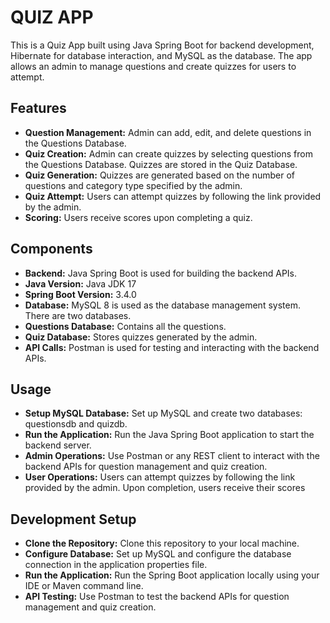 # QUIZ APP

This is a Quiz App built using Java Spring Boot for backend development, Hibernate for database interaction, and MySQL as the database. The app allows an admin to manage questions and create quizzes for users to attempt.

## Features

+ **Question Management:** Admin can add, edit, and delete questions in the Questions Database.
+ **Quiz Creation:** Admin can create quizzes by selecting questions from the Questions Database. Quizzes are stored in the Quiz Database.
+ **Quiz Generation:** Quizzes are generated based on the number of questions and category type specified by the admin.
+ **Quiz Attempt:** Users can attempt quizzes by following the link provided by the admin.
+ **Scoring:** Users receive scores upon completing a quiz.

## Components

+ **Backend:** Java Spring Boot is used for building the backend APIs.
+ **Java Version:** Java JDK 17
+ **Spring Boot Version:** 3.4.0
+ **Database:** MySQL 8 is used as the database management system. There are two databases.
+ **Questions Database:** Contains all the questions.
+ **Quiz Database:** Stores quizzes generated by the admin.
+ **API Calls:** Postman is used for testing and interacting with the backend APIs.

## Usage

+ **Setup MySQL Database:** Set up MySQL and create two databases: questionsdb and quizdb.
+ **Run the Application:** Run the Java Spring Boot application to start the backend server.
+ **Admin Operations:** Use Postman or any REST client to interact with the backend APIs for question management and quiz creation.
+ **User Operations:** Users can attempt quizzes by following the link provided by the admin. Upon completion, users receive their scores

## Development Setup

+ **Clone the Repository:** Clone this repository to your local machine.
+ **Configure Database:** Set up MySQL and configure the database connection in the application properties file.
+ **Run the Application:** Run the Spring Boot application locally using your IDE or Maven command line.
+ **API Testing:** Use Postman to test the backend APIs for question management and quiz creation.
